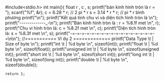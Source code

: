 #include<stdio.h>
int main(){
    float r , c , s;
    printf("bán kính hình tròn là r = ");
    scanf("%f", &r);
    c = 6.28 * r; // 2 pi * r
    s = 3.14 * r * r; // pi * r bình phương
    printf("\n");
    printf("Kết quả tính chu vi và diện tích hình tròn là \n");
    printf("-_-_-_-_-_-_-_-_-_-_-_-_-_-\n");
    printf("Bán kính hình tròn là : r = %8.1f met \n", r);
    printf("Chu vi hình tròn là: c = %8.2f met \n", c);
    printf("Diện tích hình tròn là: s = %8.3f met \n", s);
    printf("-=-=-=-=-=-=-=-=-=-=-=-=-=-=-=-=-=-=\n\n");
//=========== Ví dụ 2 =============
    printf("Data Type               \t |    Size of byte \n");
    printf("int                     \t |    %d byte \n", sizeof(int));
    printf("float                   \t |    %d byte \n", sizeof(float));
    printf("unsigned int            \t |    %d byte \n", sizeof(unsigned int));
    printf("short int               \t |    %d byte \n", sizeof(short int));
    printf("long int                \t |    %d byte \n", sizeof(long int));
    printf("double                  \t |    %d byte \n", sizeof(double));

    return 1;



